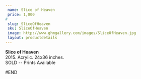 ```yaml
---
 name: Slice of Heaven
 price: 1,000
#
 slug: SliceOfHeaven
 sku: SliceOfHeaven
 image: http://www.ghmgallery.com/images/SliceOfHeaven.jpg
 layout: productdetails
---
```

<strong>Slice of Heaven</strong><br />
 2015. Acrylic. 24x36 inches.<br />
 SOLD -- Prints Available<br />
 
 
 
 
#END